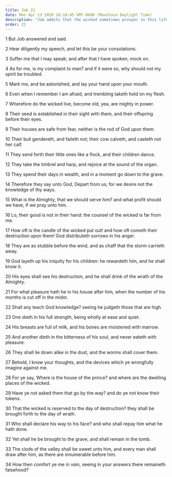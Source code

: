 ```yaml
---
title: Job 21
date: Mon Apr 13 2020 16:18:45 GMT-0600 (Mountain Daylight Time)
description: "Job admits that the wicked sometimes prosper in this life—Then he testifies that their judgment will be hereafter in the day of wrath and destruction."
order: 21
---
```


1 But Job answered and said.

2 Hear diligently my speech, and let this be your consolations.

3 Suffer me that I may speak; and after that I have spoken, mock on.

4 As for me, is my complaint to man? and if it were so, why should not my spirit be troubled.

5 Mark me, and be astonished, and lay your hand upon your mouth.

6 Even when I remember I am afraid, and trembling taketh hold on my flesh.

7 Wherefore do the wicked live, become old, yea, are mighty in power.

8 Their seed is established in their sight with them, and their offspring before their eyes.

9 Their houses are safe from fear, neither is the rod of God upon them.

10 Their bull gendereth, and faileth not; their cow calveth, and casteth not her calf.

11 They send forth their little ones like a flock, and their children dance.

12 They take the timbrel and harp, and rejoice at the sound of the organ.

13 They spend their days in wealth, and in a moment go down to the grave.

14 Therefore they say unto God, Depart from us; for we desire not the knowledge of thy ways.

15 What is the Almighty, that we should serve him? and what profit should we have, if we pray unto him.

16 Lo, their good is not in their hand: the counsel of the wicked is far from me.

17 How oft is the candle of the wicked put out! and how oft cometh their destruction upon them! God distributeth sorrows in his anger.

18 They are as stubble before the wind, and as chaff that the storm carrieth away.

19 God layeth up his iniquity for his children: he rewardeth him, and he shall know it.

20 His eyes shall see his destruction, and he shall drink of the wrath of the Almighty.

21 For what pleasure hath he in his house after him, when the number of his months is cut off in the midst.

22 Shall any teach God knowledge? seeing he judgeth those that are high.

23 One dieth in his full strength, being wholly at ease and quiet.

24 His breasts are full of milk, and his bones are moistened with marrow.

25 And another dieth in the bitterness of his soul, and never eateth with pleasure.

26 They shall lie down alike in the dust, and the worms shall cover them.

27 Behold, I know your thoughts, and the devices which ye wrongfully imagine against me.

28 For ye say, Where is the house of the prince? and where are the dwelling places of the wicked.

29 Have ye not asked them that go by the way? and do ye not know their tokens.

30 That the wicked is reserved to the day of destruction? they shall be brought forth to the day of wrath.

31 Who shall declare his way to his face? and who shall repay him what he hath done.

32 Yet shall he be brought to the grave, and shall remain in the tomb.

33 The clods of the valley shall be sweet unto him, and every man shall draw after him, as there are innumerable before him.

34 How then comfort ye me in vain, seeing in your answers there remaineth falsehood?
